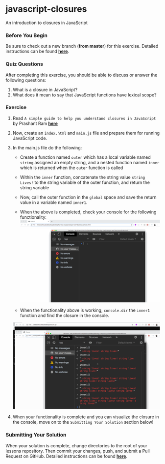 # javascript-closures

An introduction to closures in JavaScript


### Before You Begin

Be sure to check out a new branch (**from master**) for this exercise. Detailed instructions can be found [**here**](../../guides/before-each-exercise.md).

### Quiz Questions
After completing this exercise, you should be able to discuss or answer the following questions:

1. What is a closure in JavaScript?
1. What does it mean to say that JavaScript functions have lexical scope?

### Exercise

1. Read `A simple guide to help you understand closures in JavaScript` by Prashant Ram [**here**](https://medium.com/@prashantramnyc/javascript-closures-simplified-d0d23fa06ba4)
1. Now, create an `index.html` and `main.js` file and prepare them for running JavaScript code.
1. In the main.js file do the following:
    - Create a function named `outer` which has a local variable named `string` assigned an empty string,  and a nested function named `inner` which is returned when the `outer` function is called
    - Within the `inner` function, concatenate the string value `string Lives!` to the string variable of the outer function, and return the string variable
    - Now, call the outer function in the `global` space and save the return value in a variable named `inner1`.
    - When the above is completed, check your console for the following functionality:
    ![inner functionality](./images/closure.gif)

    - When the functionality above is working, `console.dir` the `inner1` function and find the closure in the console.

    ![console.dir of inner1](./images/closure-2.gif)

1. When your functionality is complete and you can visualize the closure in the console, move on to the `Submitting Your Solution` section below!


### Submitting Your Solution

When your solution is complete, change directories to the root of your lessons repository. Then commit your changes, push, and submit a Pull Request on GitHub. Detailed instructions can be found [**here**](../../guides/after-each-exercise.md).
